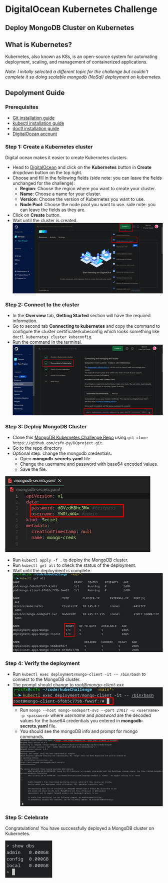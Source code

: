 # DigitalOcean Kubernetes Challenge


## Deploy MongoDB Cluster on Kubernetes


## What is Kubernetes?
Kubernetes, also known as K8s, is an open-source system for automating deployment, scaling, and management of containerized applications.

*Note: I initally selected a different topic for the challenge but couldn't complete it so doing scalable mongodb (NoSql) deployment on kubernetes.*

## Depolyment Guide

### Prerequisites
- [Git installation guide](https://git-scm.com/book/en/v2/Getting-Started-Installing-Git)
- [kubectl installation guide](https://kubernetes.io/docs/tasks/tools/install-kubectl/)
- [doctl installation guide](https://docs.digitalocean.com/reference/doctl/how-to/install/#step-1-install-doctl)
- [DigitalOcean account](https://www.digitalocean.com/)

### Step 1: Create a Kubernetes cluster
Digital ocean makes it easier to create Kubernetes clusters.
- Head to [DigitalOcean](https://www.digitalocean.com/) and click on the **Kubernetes** button in **Create** dropdown button on the top right.
- Choose and fill in the following fields (side note: you can leave the fields unchanged for the challenge):
    - **Region**: Choose the region where you want to create your cluster.
    - **Name**: Choose a name for your cluster.
    - **Version**: Choose the version of Kubernetes you want to use.
    - **Node Pool**: Choose the node pool you want to use.
    side note: you can leave the fields as they are.
- Click on **Create** button.
- Wait until the cluster is created.
![Create a Kubernetes cluster](screenshots/1.png)

### Step 2: Connect to the cluster
- In the **Overview** tab, **Getting Started** section will have the required information.
- Go to second tab **Connecting to kubernetes** and copy the command to configure the cluster certificate/kubeconfig which looks something like `doctl kubernetes cluster kubeconfig`.
- Run the command in the terminal.
![Connect to the cluster](screenshots/2.png)

### Step 3: Deploy MongoDB Cluster
- Clone this [MongoDB Kubernetes Challenge Repo](https://github.com/csfx-py/DOproject) using `git clone https://github.com/csfx-py/DOproject.git`.
- Go to the repo directory
- Optional step: change the mongodb credentials:
    - Open **mongodb-secrets.yaml** file
    - Change the username and password with base64 encoded values.
    - Save the file.

![Change mongodb credentials](screenshots/3.png)
- Run `kubectl apply -f .` to deploy the MongoDB cluster.
- Run `kubectl get all` to check the status of the deployment.
- Wait until the deployment is complete.
![Deploy MongoDB Cluster](screenshots/4.png)

### Step 4: Verify the deployment
- Run `kubectl exec deployment/mongo-client -it -- /bin/bash` to connect to the MongoDB cluster.
- The prompt should change to *root@mongo-client-xxx*
![Open bash terminal](screenshots/5.png)
    - Run `mongo --host mongo-nodeport-svc --port 27017 -u <username> -p <password>` where *username* and *password* are the decoded values for the base64 credentials you entered in **mongodb-secrets.yaml** file.
    - You should see the mongoDB info and prompt for mongo commands.
![Connect to mongoDb instance](screenshots/6.png)

### Step 5: Celebrate
Congratulations! You have successfully deployed a MongoDB cluster on Kubernetes.

![Congratulations!](screenshots/7.png)